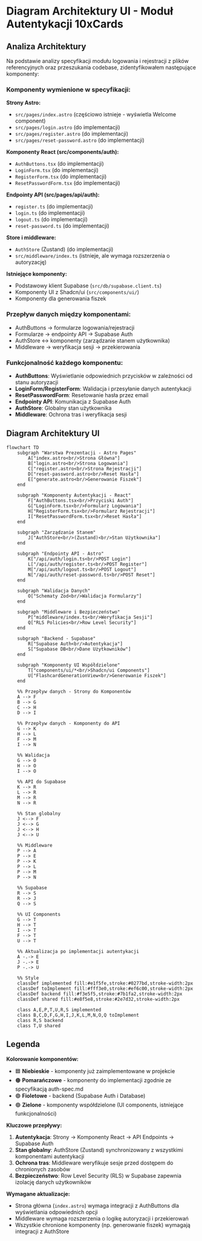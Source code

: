 # Diagram Architektury UI - Moduł Autentykacji 10xCards

## Analiza Architektury

Na podstawie analizy specyfikacji modułu logowania i rejestracji z plików referencyjnych oraz przeszukania codebase, zidentyfikowałem następujące komponenty:

### Komponenty wymienione w specyfikacji:

**Strony Astro:**

- `src/pages/index.astro` (częściowo istnieje - wyświetla Welcome component)
- `src/pages/login.astro` (do implementacji)
- `src/pages/register.astro` (do implementacji)
- `src/pages/reset-password.astro` (do implementacji)

**Komponenty React (src/components/auth):**

- `AuthButtons.tsx` (do implementacji)
- `LoginForm.tsx` (do implementacji)
- `RegisterForm.tsx` (do implementacji)
- `ResetPasswordForm.tsx` (do implementacji)

**Endpointy API (src/pages/api/auth):**

- `register.ts` (do implementacji)
- `login.ts` (do implementacji)
- `logout.ts` (do implementacji)
- `reset-password.ts` (do implementacji)

**Store i middleware:**

- `AuthStore` (Zustand) (do implementacji)
- `src/middleware/index.ts` (istnieje, ale wymaga rozszerzenia o autoryzację)

**Istniejące komponenty:**

- Podstawowy klient Supabase (`src/db/supabase.client.ts`)
- Komponenty UI z Shadcn/ui (`src/components/ui/`)
- Komponenty dla generowania fiszek

### Przepływ danych między komponentami:

- AuthButtons → formularze logowania/rejestracji
- Formularze → endpointy API → Supabase Auth
- AuthStore ↔ komponenty (zarządzanie stanem użytkownika)
- Middleware → weryfikacja sesji → przekierowania

### Funkcjonalność każdego komponentu:

- **AuthButtons**: Wyświetlanie odpowiednich przycisków w zależności od stanu autoryzacji
- **LoginForm/RegisterForm**: Walidacja i przesyłanie danych autentykacji
- **ResetPasswordForm**: Resetowanie hasła przez email
- **Endpointy API**: Komunikacja z Supabase Auth
- **AuthStore**: Globalny stan użytkownika
- **Middleware**: Ochrona tras i weryfikacja sesji

## Diagram Architektury UI

```mermaid
flowchart TD
    subgraph "Warstwa Prezentacji - Astro Pages"
        A["index.astro<br/>Strona Główna"]
        B["login.astro<br/>Strona Logowania"]
        C["register.astro<br/>Strona Rejestracji"]
        D["reset-password.astro<br/>Reset Hasła"]
        E["generate.astro<br/>Generowanie Fiszek"]
    end

    subgraph "Komponenty Autentykacji - React"
        F["AuthButtons.tsx<br/>Przyciski Auth"]
        G["LoginForm.tsx<br/>Formularz Logowania"]
        H["RegisterForm.tsx<br/>Formularz Rejestracji"]
        I["ResetPasswordForm.tsx<br/>Reset Hasła"]
    end

    subgraph "Zarządzanie Stanem"
        J["AuthStore<br/>(Zustand)<br/>Stan Użytkownika"]
    end

    subgraph "Endpointy API - Astro"
        K["/api/auth/login.ts<br/>POST Login"]
        L["/api/auth/register.ts<br/>POST Register"]
        M["/api/auth/logout.ts<br/>POST Logout"]
        N["/api/auth/reset-password.ts<br/>POST Reset"]
    end

    subgraph "Walidacja Danych"
        O["Schematy Zod<br/>Walidacja Formularzy"]
    end

    subgraph "Middleware i Bezpieczeństwo"
        P["middleware/index.ts<br/>Weryfikacja Sesji"]
        Q["RLS Policies<br/>Row Level Security"]
    end

    subgraph "Backend - Supabase"
        R["Supabase Auth<br/>Autentykacja"]
        S["Supabase DB<br/>Dane Użytkowników"]
    end

    subgraph "Komponenty UI Współdzielone"
        T["components/ui/*<br/>Shadcn/ui Components"]
        U["FlashcardGenerationView<br/>Generowanie Fiszek"]
    end

    %% Przepływ danych - Strony do Komponentów
    A --> F
    B --> G
    C --> H
    D --> I

    %% Przepływ danych - Komponenty do API
    G --> K
    H --> L
    F --> M
    I --> N

    %% Walidacja
    G --> O
    H --> O
    I --> O

    %% API do Supabase
    K --> R
    L --> R
    M --> R
    N --> R

    %% Stan globalny
    J <--> F
    J <--> G
    J <--> H
    J <--> U

    %% Middleware
    P --> A
    P --> E
    P --> K
    P --> L
    P --> M
    P --> N

    %% Supabase
    R --> S
    R --> J
    Q --> S

    %% UI Components
    G --> T
    H --> T
    I --> T
    F --> T
    U --> T

    %% Aktualizacja po implementacji autentykacji
    A -.-> E
    J -.-> E
    P -.-> U

    %% Style
    classDef implemented fill:#e1f5fe,stroke:#0277bd,stroke-width:2px
    classDef toImplement fill:#fff3e0,stroke:#ef6c00,stroke-width:2px
    classDef backend fill:#f3e5f5,stroke:#7b1fa2,stroke-width:2px
    classDef shared fill:#e8f5e8,stroke:#2e7d32,stroke-width:2px

    class A,E,P,T,U,R,S implemented
    class B,C,D,F,G,H,I,J,K,L,M,N,O,Q toImplement
    class R,S backend
    class T,U shared
```

## Legenda

**Kolorowanie komponentów:**

- 🟦 **Niebieskie** - komponenty już zaimplementowane w projekcie
- 🟠 **Pomarańczowe** - komponenty do implementacji zgodnie ze specyfikacją auth-spec.md
- 🟣 **Fioletowe** - backend (Supabase Auth i Database)
- 🟢 **Zielone** - komponenty współdzielone (UI components, istniejące funkcjonalności)

**Kluczowe przepływy:**

1. **Autentykacja**: Strony → Komponenty React → API Endpoints → Supabase Auth
2. **Stan globalny**: AuthStore (Zustand) synchronizowany z wszystkimi komponentami autentykacji
3. **Ochrona tras**: Middleware weryfikuje sesje przed dostępem do chronionych zasobów
4. **Bezpieczeństwo**: Row Level Security (RLS) w Supabase zapewnia izolację danych użytkowników

**Wymagane aktualizacje:**

- Strona główna (`index.astro`) wymaga integracji z AuthButtons dla wyświetlania odpowiednich opcji
- Middleware wymaga rozszerzenia o logikę autoryzacji i przekierowań
- Wszystkie chronione komponenty (np. generowanie fiszek) wymagają integracji z AuthStore
